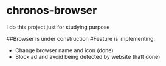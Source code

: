 # chronos-browser
I do this project just for studying purpose

##Browser is under construction
#Feature is implementing:
- Change browser name and icon (done)
- Block ad and avoid being detected by website (haft done)
